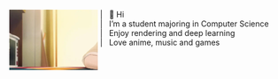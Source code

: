 <a href="" ><img align="left" width="160" height="110"  src="Image/486.gif?raw=true"></a>

&nbsp;| &nbsp; 👋 Hi <br>
&nbsp;| &nbsp; I’m a student majoring in Computer Science <br>
&nbsp;| &nbsp; Enjoy rendering and deep learning <br>
&nbsp;| &nbsp; Love anime, music and games
